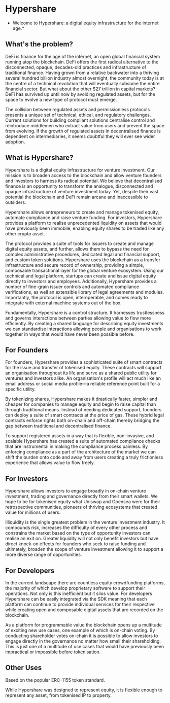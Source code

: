 # Hypershare

* Welcome to Hypershare: a digital equity infrastructure for the internet age.*

## What's the problem?

DeFi is finance for the age of the internet, an open global financial system running atop the blockchain. DeFi offers the first radical alternative to the disconnected, opaque, decades-old practices and infrastructure of traditional finance. Having grown from a relative backwater into a thriving several hundred billion industry almost overnight, the community today is at the centre of a technical revolution that will eventually subsume the entire financial sector. But what about the other $27 trillion in capital markets? DeFi has survived up until now by avoiding regulated assets, but for the space to evolve a new type of protocol must emerge.

The collision between regulated assets and permissionless protocols presents a unique set of technical, ethical, and regulatory challenges. Current solutions for building compliant solutions centralise control and reintroduce middlemen who extract value from users and prevent the space from evolving. If the growth of regulated assets in decentralised finance is dependent on intermediaries, it seems doubtful they will ever see wider adoption.

## What is Hypershare?

Hypershare is a digital equity infrastructure for venture investment. Our mission is to broaden access to the blockchain and allow venture founders and investors to harness its radical potential. We believe that decentralised finance is an opportunity to transform the analogue, disconnected and opaque infrastructure of venture investment today. Yet, despite their vast potential the blockchain and DeFi remain arcane and inaccessible to outsiders.

Hypershare allows entrepreneurs to create and manage tokenised equity, automate compliance and raise venture funding. For investors, Hypershare provides a platform to realise unprecedented liquidity on assets that would have previously been immobile, enabling equity shares to be traded like any other crypto asset.

The protocol provides a suite of tools for issuers to create and manage digital equity assets, and further, allows them to bypass the need for complex administrative procedures, dedicated legal and financial support, and custom token solutions. Hypershare uses the blockchain as a transfer infrastructure and secure record of ownership, providing a simple, composable transactional layer for the global venture ecosystem. Using our technical and legal platform, startups can create and issue digital equity directly to investors and employees. Additionally, Hypershare provides a number of fine-grain issuer controls and automated compliance verifications, as well an extensible library of legal agreements and modules. Importantly, the protocol is open, interoperable, and comes ready to integrate with external machine systems out of the box.

Fundamentally, Hypershare is a control structure. It harnesses trustlessness and governs interactions between parties allowing value to flow more efficiently. By creating a shared language for describing equity investments we can standardise interactions allowing people and organisations to work together in ways that would have never been possible before.

## For Founders

For founders, Hypershare provides a sophisticated suite of smart contracts for the issue and transfer of tokenised equity. These contracts will support an organisation throughout its life and serve as a shared public utility for ventures and investors alike. An organisation's profile will act much like an email address or social media profile—a reliable reference point built for a specific utility.

By tokenizing shares, Hypershare makes it drastically faster, simpler and cheaper for companies to manage equity and begin to raise capital than through traditional means. Instead of needing dedicated support, founders can deploy a suite of smart contracts at the price of gas. These hybrid legal contracts enforce rights both on-chain and off-chain thereby bridging the gap between traditional and decentralised finance.

To support registered assets in a way that is flexible, non-invasive, and scalable Hypershare has created a suite of automated compliance checks that are instrumental in making the compliance process painless. By enforcing compliance as a part of the architecture of the market we can shift the burden onto code and away from users creating a truly frictionless experience that allows value to flow freely.
        
## For Investors

Hypershare allows investors to engage broadly in on-chain venture investment, trading and governance directly from their smart wallets. We hope to be for tokenised equity what Uniswap and Opensea were for their retrospective communities, pioneers of thriving ecosystems that created value for millions of users.

Illiquidity is the single greatest problem in the venture investment industry. It compounds risk, increases the difficulty of every other process and constrains the market based on the type of opportunity investors can realise an exit on. Greater liquidity will not only benefit investors but have direct knock-on effects for founders who seek to raise funding and ultimately, broaden the scope of venture investment allowing it to support a more diverse range of opportunities.

## For Developers 

In the current landscape there are countless equity crowdfunding platforms, the majority of which develop proprietary software to support their operations. Not only is this inefficient but it silos value. For developers Hypershare can be easily integrated via the SDK meaning that each platform can continue to provide individual services for their respective while creating open and composable digital assets that are recorded on the blockchain.

As a platform for programmable value the blockchain opens up a multitude of exciting new use cases, one example of which is on-chain voting. By conducting shareholder votes on-chain it is possible to allow investors to engage directly in the governance no matter how small their shareholding. This is just one of a multitude of use cases that would have previously been impractical or impossible before tokenisation.

## Other Uses

Based on the popular ERC-1155 token standard.  

While Hypershare was designed to represent equity, it is flexible enough to represent any asset, from tokenised IP to property.